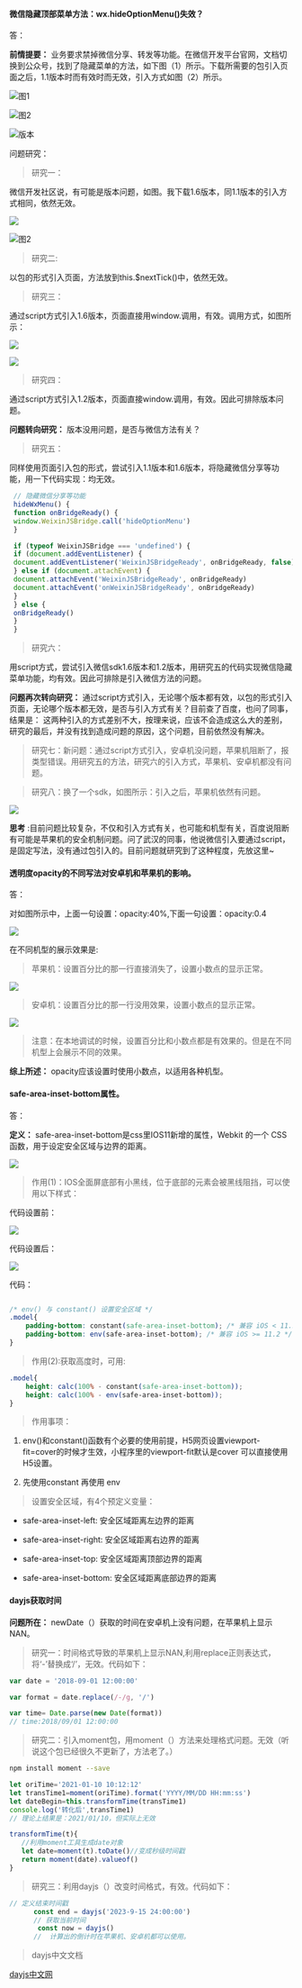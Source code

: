 #### 微信隐藏顶部菜单方法：wx.hideOptionMenu()失效？

答：

__前情提要：__ 业务要求禁掉微信分享、转发等功能。在微信开发平台官网，文档切换到公众号，找到了隐藏菜单的方法，如下图（1）所示。下载所需要的包引入页面之后，1.1版本时而有效时而无效，引入方式如图（2）所示。

![图1](./images/隐藏菜单.png)

![图2](./images/引入方式.png)

![版本](./images/版本.png)

问题研究：

>研究一：

 微信开发社区说，有可能是版本问题，如图。我下载1.6版本，同1.1版本的引入方式相同，依然无效。

![](./images/问题探讨.png)

![图2](./images/引入方式.png)

>研究二:

 以包的形式引入页面，方法放到this.$nextTick()中，依然无效。

>研究三：

 通过script方式引入1.6版本，页面直接用window.调用，有效。调用方式，如图所示：

![](./images/script引入方式.png)

![](./images/window直接调用.png)

>研究四：

 通过script方式引入1.2版本，页面直接window.调用，有效。因此可排除版本问题。

 __问题转向研究：__ 版本没用问题，是否与微信方法有关？

>研究五：

 同样使用页面引入包的形式，尝试引入1.1版本和1.6版本，将隐藏微信分享等功能，用一下代码实现：均无效。

```js
 // 隐藏微信分享等功能
 hideWxMenu() {
 function onBridgeReady() {
 window.WeixinJSBridge.call('hideOptionMenu')
 }

 if (typeof WeixinJSBridge === 'undefined') {
 if (document.addEventListener) {
 document.addEventListener('WeixinJSBridgeReady', onBridgeReady, false)
 } else if (document.attachEvent) {
 document.attachEvent('WeixinJSBridgeReady', onBridgeReady)
 document.attachEvent('onWeixinJSBridgeReady', onBridgeReady)
 }
 } else {
 onBridgeReady()
 }
 }
```

>研究六：

 用script方式，尝试引入微信sdk1.6版本和1.2版本，用研究五的代码实现微信隐藏菜单功能，均有效。因此可排除是引入微信方法的问题。

 __问题再次转向研究：__ 通过script方式引入，无论哪个版本都有效，以包的形式引入页面，无论哪个版本都无效，是否与引入方式有关？目前查了百度，也问了同事，结果是： 这两种引入的方式差别不大，按理来说，应该不会造成这么大的差别，研究的最后，并没有找到造成问题的原因，这个问题，目前依然没有解决。

>研究七：新问题：通过script方式引入，安卓机没问题，苹果机阻断了，报类型错误。用研究五的方法，研究六的引入方式，苹果机、安卓机都没有问题。

>研究八：换了一个sdk，如图所示：引入之后，苹果机依然有问题。

![](./images/微信sdk.png)

__思考__ :目前问题比较复杂，不仅和引入方式有关，也可能和机型有关，百度说阻断有可能是苹果机的安全机制问题。问了武汉的同事，他说微信引入要通过script，是固定写法，没有通过包引入的。目前问题就研究到了这种程度，先放这里~

<!-- 微信隐藏菜单问题，未完待续......... -->

#### 透明度opacity的不同写法对安卓机和苹果机的影响。

答： 

对如图所示中，上面一句设置：opacity:40%,下面一句设置：opacity:0.4

![](./images/opacity研究.png)

在不同机型的展示效果是:

>苹果机：设置百分比的那一行直接消失了，设置小数点的显示正常。

![](./images/苹果机展示.jpg)

>安卓机：设置百分比的那一行没用效果，设置小数点的显示正常。

![](./images/安卓机展示.jpg)

>注意：在本地调试的时候，设置百分比和小数点都是有效果的。但是在不同机型上会展示不同的效果。

__综上所述：__ opacity应该设置时使用小数点，以适用各种机型。



#### safe-area-inset-bottom属性。

答：

__定义：__ safe-area-inset-bottom是css里IOS11新增的属性，Webkit 的一个 CSS 函数，用于设定安全区域与边界的距离。

![](./images/安全区域.png)

>作用(1)：IOS全面屏底部有小黑线，位于底部的元素会被黑线阻挡，可以使用以下样式：

代码设置前：

![](./images/安全区域设置前.png)

代码设置后：

![](./images/安全区域设置后.png)

代码：

```css

/* env() 与 constant() 设置安全区域 */
.model{
	padding-bottom: constant(safe-area-inset-bottom); /* 兼容 iOS < 11.2 */
 	padding-bottom: env(safe-area-inset-bottom); /* 兼容 iOS >= 11.2 */
}

```

>作用(2):获取高度时，可用:

```css
.model{
	height: calc(100% - constant(safe-area-inset-bottom));
	height: calc(100% - env(safe-area-inset-bottom));
}

```

>作用事项：

1. env()和constant()函数有个必要的使用前提，H5网页设置viewport-fit=cover的时候才生效，小程序里的viewport-fit默认是cover 可以直接使用 H5设置。

2. 先使用constant 再使用 env

>设置安全区域，有4个预定义变量：

- safe-area-inset-left: 安全区域距离左边界的距离

- safe-area-inset-right: 安全区域距离右边界的距离

- safe-area-inset-top: 安全区域距离顶部边界的距离

- safe-area-inset-bottom: 安全区域距离底部边界的距离

#### dayjs获取时间

__问题所在：__ newDate（）获取的时间在安卓机上没有问题，在苹果机上显示NAN。

>研究一：时间格式导致的苹果机上显示NAN,利用replace正则表达式，将‘-’替换成‘/’，无效。代码如下：

```js
var date = '2018-09-01 12:00:00'

var format = date.replace(/-/g, '/')

var time= Date.parse(new Date(format))
// time:2018/09/01 12:00:00
```

>研究二：引入moment包，用moment（）方法来处理格式问题。无效（听说这个包已经很久不更新了，方法老了。）

```bash
npm install moment --save
```

```js
let oriTime='2021-01-10 10:12:12'
let transTime1=moment(oriTime).format('YYYY/MM/DD HH:mm:ss')
let dateBegin=this.transformTime(transTime1)
console.log('转化后',transTime1)
// 理论上结果是：2021/01/10，但实际上无效

transformTime(t){
   //利用moment工具生成date对象
   let date=moment(t).toDate()//变成秒级时间戳
   return moment(date).valueof()
}
```

>研究三：利用dayjs（）改变时间格式，有效。代码如下：

```js
// 定义结束时间戳
      const end = dayjs('2023-9-15 24:00:00')
      // 获取当前时间
       const now = dayjs()
      //  计算出的倒计时在苹果机、安卓机都可以使用。
```

>dayjs中文文档

[dayjs中文网](https://dayjs.fenxianglu.cn/category/plugin.html)








